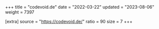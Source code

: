 +++
title = "codevoid.de"
date = "2022-03-22"
updated = "2023-08-06"
weight = 7397

[extra]
source = "https://codevoid.de/"
ratio = 90
size = 7
+++
